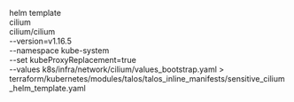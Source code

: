 helm template \
cilium \
cilium/cilium \
--version=v1.16.5 \
--namespace kube-system \
--set kubeProxyReplacement=true \
--values k8s/infra/network/cilium/values_bootstrap.yaml > terraform/kubernetes/modules/talos/talos_inline_manifests/sensitive_cilium_helm_template.yaml
